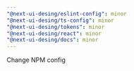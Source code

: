 ```yaml
---
"@next-ui-desing/eslint-config": minor
"@next-ui-desing/ts-config": minor
"@next-ui-desing/tokens": minor
"@next-ui-desing/react": minor
"@next-ui-desing/docs": minor
---
```


Change NPM config
